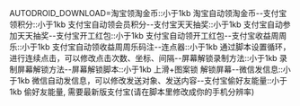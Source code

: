 AUTODROID_DOWNLOAD=淘宝领淘金币::小于1kb  淘宝自动领淘金币--支付宝领积分::小于1kb  支付宝自动领会员积分--支付宝天天抽奖::小于1kb  支付宝自动参加天天抽奖--支付宝开工红包::小于1kb  支付宝自动领开工红包--支付宝收益周周乐::小于1kb  支付宝自动领收益周周乐码注--连点器::小于1kb  通过脚本设置循环，进行连续点击，可以修改点击次数、坐标、间隔--屏幕解锁录制方法::小于1kb  录制屏幕解锁方法--屏幕解锁脚本::小于1kb  上滑+图案锁 解锁屏幕--微信发信息::小于1kb  微信自动发信息，可以修改发送对象、发送内容--支付宝偷好友能量::小于1kb  偷好友能量, 需要最新版支付宝(请在脚本里修改成你的手机分辨率)
